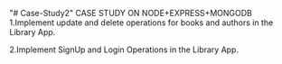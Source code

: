 "# Case-Study2" 
CASE STUDY ON NODE+EXPRESS+MONGODB
1.Implement update and delete operations for books and authors in the Library App.

2.Implement SignUp and Login Operations in the Library App.




